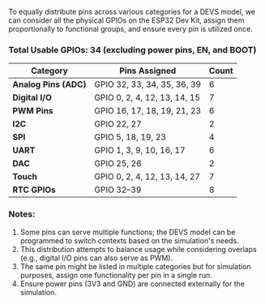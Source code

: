 To equally distribute pins across various categories for a DEVS model, we can consider all the physical GPIOs on the ESP32 Dev Kit, assign them proportionally to functional groups, and ensure every pin is utilized once. 

### Total Usable GPIOs: 34 (excluding power pins, EN, and BOOT)

| **Category**         | **Pins Assigned**               | **Count** |
|-----------------------|----------------------------------|-----------|
| **Analog Pins (ADC)** | GPIO 32, 33, 34, 35, 36, 39     | 6         |
| **Digital I/O**       | GPIO 0, 2, 4, 12, 13, 14, 15    | 7         |
| **PWM Pins**          | GPIO 16, 17, 18, 19, 21, 23     | 6         |
| **I2C**               | GPIO 22, 27                    | 2         |
| **SPI**               | GPIO 5, 18, 19, 23             | 4         |
| **UART**              | GPIO 1, 3, 9, 10, 16, 17       | 6         |
| **DAC**               | GPIO 25, 26                   | 2         |
| **Touch**             | GPIO 0, 2, 4, 12, 13, 14, 27    | 7         |
| **RTC GPIOs**         | GPIO 32–39                    | 8         |

### Notes:
1. Some pins can serve multiple functions; the DEVS model can be programmed to switch contexts based on the simulation's needs.
2. This distribution attempts to balance usage while considering overlaps (e.g., digital I/O pins can also serve as PWM).
3. The same pin might be listed in multiple categories but for simulation purposes, assign one functionality per pin in a single run.
4. Ensure power pins (3V3 and GND) are connected externally for the simulation.
